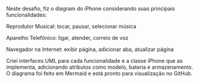 Neste desafio, fiz o diagram do iPhone considerando suas principais funcionalidades:

Reprodutor Musical: tocar, pausar, selecionar música

Aparelho Telefônico: ligar, atender, correio de voz

Navegador na Internet: exibir página, adicionar aba, atualizar página

Criei interfaces UML para cada funcionalidade e a classe iPhone que as implementa, adicionando atributos como modelo, bateria e armazenamento. O diagrama foi feito em Mermaid e está pronto para visualização no GitHub.
